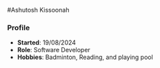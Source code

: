 #Ashutosh Kissoonah
### Profile
- **Started**: 19/08/2024
- **Role**: Software Developer
- **Hobbies**: Badminton, Reading, and playing pool